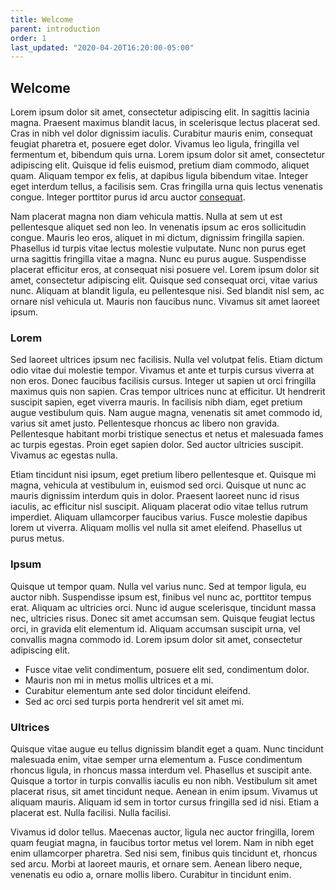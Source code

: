 ```yaml
---
title: Welcome
parent: introduction
order: 1
last_updated: "2020-04-20T16:20:00-05:00"
---
```

## Welcome

Lorem ipsum dolor sit amet, consectetur adipiscing elit. In sagittis lacinia magna. Praesent maximus blandit lacus, in scelerisque lectus placerat sed. Cras in nibh vel dolor dignissim iaculis. Curabitur mauris enim, consequat feugiat pharetra et, posuere eget dolor. Vivamus leo ligula, fringilla vel fermentum et, bibendum quis urna. Lorem ipsum dolor sit amet, consectetur adipiscing elit. Quisque id felis euismod, pretium diam commodo, aliquet quam. Aliquam tempor ex felis, at dapibus ligula bibendum vitae. Integer eget interdum tellus, a facilisis sem. Cras fringilla urna quis lectus venenatis congue. Integer porttitor purus id arcu auctor [consequat](/).

Nam placerat magna non diam vehicula mattis. Nulla at sem ut est pellentesque aliquet sed non leo. In venenatis ipsum ac eros sollicitudin congue. Mauris leo eros, aliquet in mi dictum, dignissim fringilla sapien. Phasellus id turpis vitae lectus molestie vulputate. Nunc non purus eget urna sagittis fringilla vitae a magna. Nunc eu purus augue. Suspendisse placerat efficitur eros, at consequat nisi posuere vel. Lorem ipsum dolor sit amet, consectetur adipiscing elit. Quisque sed consequat orci, vitae varius nunc. Aliquam at blandit ligula, eu pellentesque nisi. Sed blandit nisl sem, ac ornare nisl vehicula ut. Mauris non faucibus nunc. Vivamus sit amet laoreet ipsum.

### Lorem

Sed laoreet ultrices ipsum nec facilisis. Nulla vel volutpat felis. Etiam dictum odio vitae dui molestie tempor. Vivamus et ante et turpis cursus viverra at non eros. Donec faucibus facilisis cursus. Integer ut sapien ut orci fringilla maximus quis non sapien. Cras tempor ultrices nunc at efficitur. Ut hendrerit suscipit sapien, eget viverra mauris. In facilisis nibh diam, eget pretium augue vestibulum quis. Nam augue magna, venenatis sit amet commodo id, varius sit amet justo. Pellentesque rhoncus ac libero non gravida. Pellentesque habitant morbi tristique senectus et netus et malesuada fames ac turpis egestas. Proin eget sapien dolor. Sed auctor ultricies suscipit. Vivamus ac egestas nulla.

Etiam tincidunt nisi ipsum, eget pretium libero pellentesque et. Quisque mi magna, vehicula at vestibulum in, euismod sed orci. Quisque ut nunc ac mauris dignissim interdum quis in dolor. Praesent laoreet nunc id risus iaculis, ac efficitur nisl suscipit. Aliquam placerat odio vitae tellus rutrum imperdiet. Aliquam ullamcorper faucibus varius. Fusce molestie dapibus lorem ut viverra. Aliquam mollis vel nulla sit amet eleifend. Phasellus ut purus metus.

### Ipsum

Quisque ut tempor quam. Nulla vel varius nunc. Sed at tempor ligula, eu auctor nibh. Suspendisse ipsum est, finibus vel nunc ac, porttitor tempus erat. Aliquam ac ultricies orci. Nunc id augue scelerisque, tincidunt massa nec, ultricies risus. Donec sit amet accumsan sem. Quisque feugiat lectus orci, in gravida elit elementum id. Aliquam accumsan suscipit urna, vel convallis magna commodo id. Lorem ipsum dolor sit amet, consectetur adipiscing elit.

* Fusce vitae velit condimentum, posuere elit sed, condimentum dolor.
* Mauris non mi in metus mollis ultrices et a mi.
* Curabitur elementum ante sed dolor tincidunt eleifend.
* Sed ac orci sed turpis porta hendrerit vel sit amet mi.

### Ultrices

Quisque vitae augue eu tellus dignissim blandit eget a quam. Nunc tincidunt malesuada enim, vitae semper urna elementum a. Fusce condimentum rhoncus ligula, in rhoncus massa interdum vel. Phasellus et suscipit ante. Quisque a tortor in turpis convallis iaculis eu non nibh. Vestibulum sit amet placerat risus, sit amet tincidunt neque. Aenean in enim ipsum. Vivamus ut aliquam mauris. Aliquam id sem in tortor cursus fringilla sed id nisi. Etiam a placerat est. Nulla facilisi. Nulla facilisi.

Vivamus id dolor tellus. Maecenas auctor, ligula nec auctor fringilla, lorem quam feugiat magna, in faucibus tortor metus vel lorem. Nam in nibh eget enim ullamcorper pharetra. Sed nisi sem, finibus quis tincidunt et, rhoncus sed arcu. Morbi at laoreet mauris, et ornare sem. Aenean libero neque, venenatis eu odio a, ornare mollis libero. Curabitur in tincidunt enim.

